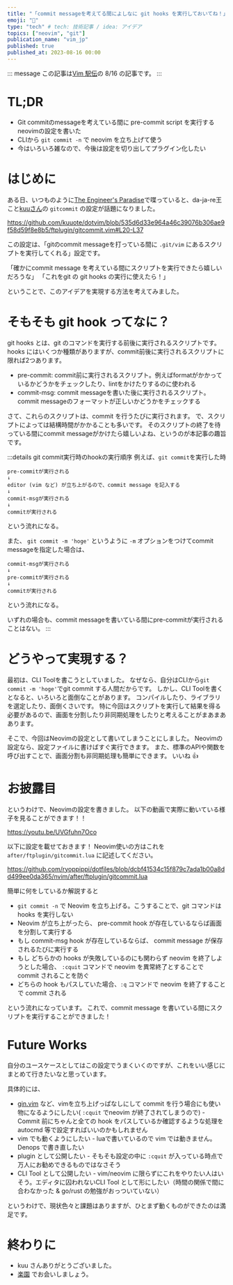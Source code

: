 ```yaml
---
title: "「commit messageを考えてる間によしなに git hooks を実行しておいてね！」を実現するneovimの設定をかいた"
emoji: "🤖"
type: "tech" # tech: 技術記事 / idea: アイデア
topics: ["neovim", "git"]
publication_name: "vim_jp"
published: true
published_at: 2023-08-16 00:00
---
```


::: message
この記事は[Vim 駅伝](https://vim-jp.org/ekiden/)の 8/16 の記事です。
:::

# TL;DR
- Git commitのmessageを考えている間に pre-commit script を実行するneovimの設定を書いた
- CLIから `git commit -n` で neovim を立ち上げて使う
- 今はいろいろ雑なので、今後は設定を切り出してプラグイン化したい

# はじめに

ある日、いつものように[The Engineer's Paradise](https://vim-jp.org/docs/chat.html)で喋っていると、da-ja-re王こと[kuuさん](https://github.com/kuuote)の `gitcommit` の設定が話題になりました。

https://github.com/kuuote/dotvim/blob/535d6d33e964a46c39076b306ae9f58d59f8e8b5/ftplugin/gitcommit.vim#L20-L37

この設定は、「gitのcommit messageを打っている間に `.git/vim` にあるスクリプトを実行してくれる」設定です。

「確かにcommit message を考えている間にスクリプトを実行できたら嬉しいだろうな」
「これをgit の git hooks の実行に使えたら！」

ということで、このアイデアを実現する方法を考えてみました。

# そもそも git hook ってなに？
git hooks とは、git のコマンドを実行する前後に実行されるスクリプトです。
hooks にはいくつか種類がありますが、commit前後に実行されるスクリプトに限れば2つあります。

- pre-commit: commit前に実行されるスクリプト。例えばformatがかかっているかどうかをチェックしたり、lintをかけたりするのに使われる
- commit-msg: commit messageを書いた後に実行されるスクリプト。commit messageのフォーマットが正しいかどうかをチェックする


さて、これらのスクリプトは、commit を行うたびに実行されます。
で、スクリプトによっては結構時間がかかることも多いです。
そのスクリプトの終了を待っている間にcommit messageがかけたら嬉しいよね、というのが本記事の趣旨です。


:::details git commit実行時のhookの実行順序
例えば、`git commit`を実行した時
```
pre-commitが実行される
↓
editor (vim など) が立ち上がるので、commit message を記入する
↓
commit-msgが実行される
↓
commitが実行される
```
という流れになる。

また、 `git commit -m 'hoge'` というように `-m` オプションをつけてcommit messageを指定した場合は、
```
commit-msgが実行される
↓
pre-commitが実行される
↓
commitが実行される
```
という流れになる。

いずれの場合も、commit messageを書いている間にpre-commitが実行されることはない。
:::

# どうやって実現する？
最初は、CLI Toolを書こうとしていました。
なぜなら、自分はCLIから`git commit -m 'hoge'`でgit commit する人間だからです。
しかし、CLI Toolを書くとなると、いろいろと面倒なことがあります。
コンパイルしたり、ライブラリを選定したり、面倒くさいです。
特に今回はスクリプトを実行して結果を得る必要があるので、画面を分割したり非同期処理をしたりと考えることがまあまああります。

そこで、今回はNeovimの設定として書いてしまうことにしました。
Neovimの設定なら、設定ファイルに書けばすぐ実行できます。
また、標準のAPIや関数を呼び出すことで、画面分割も非同期処理も簡単にできます。
いいね 👍

# お披露目
というわけで、Neovimの設定を書きました。
以下の動画で実際に動いている様子を見ることができます！！

https://youtu.be/UVGfuhn7Oco

以下に設定を載せておきます！ 
Neovim使いの方はこれを `after/ftplugin/gitcommit.lua` に記述してください。

https://github.com/ryoppippi/dotfiles/blob/dcbf41534c15f879c7ada1b00a8dd499ee0da365/nvim/after/ftplugin/gitcommit.lua

簡単に何をしているか解説すると

- `git commit -n` で Neovim を立ち上げる。こうすることで、git コマンドは hooks を実行しない
- Neovim が立ち上がったら、 pre-commit hook が存在しているならば画面を分割して実行する
- もし commit-msg hook が存在しているならば、 commit message が保存されるたびに実行する
- もし どちらかの hooks が失敗しているのにも関わらず neovim を終了しようとした場合、 `:cquit` コマンドで neovim を異常終了とすることで commit されることを防ぐ
- どちらの hook もパスしていた場合、`:q` コマンドで neovim を終了することで commit される

という流れになっています。
これで、commit message を書いている間にスクリプトを実行することができました！

# Future Works
自分のユースケースとしてはこの設定でうまくいくのですが、これをいい感じにまとめて行きたいなと思っています。

具体的には、
- [gin.vim](https://github.com/lambdalisue/gin.vim) など、vimを立ち上げっぱなしにして commit を行う場合にも使い物になるようにしたい( `:cquit` でneovim が終了されてしまうので) - Commit 前にちゃんと全ての hook をパスしているか確認するような処理を autocmd 等で設定すればいいのかもしれません
- vim でも動くようにしたい - luaで書いているので vim では動きません。 Denops で書き直したい
- plugin として公開したい - そもそも設定の中に `:cquit` が入っている時点で万人にお勧めできるものではなさそう
- CLI Tool として公開したい - vim/neovim に限らずにこれをやりたい人はいそう。エディタに囚われないCLI Tool として形にしたい（時間の関係で間に合わなかった & go/rust の勉強がおっついていない）

というわけで、現状色々と課題はありますが、ひとまず動くものができたのは満足です。

# 終わりに
- kuu さんありがとうございました。
- [楽園](https://vim-jp.org/docs/chat.html) でお会いしましょう。



